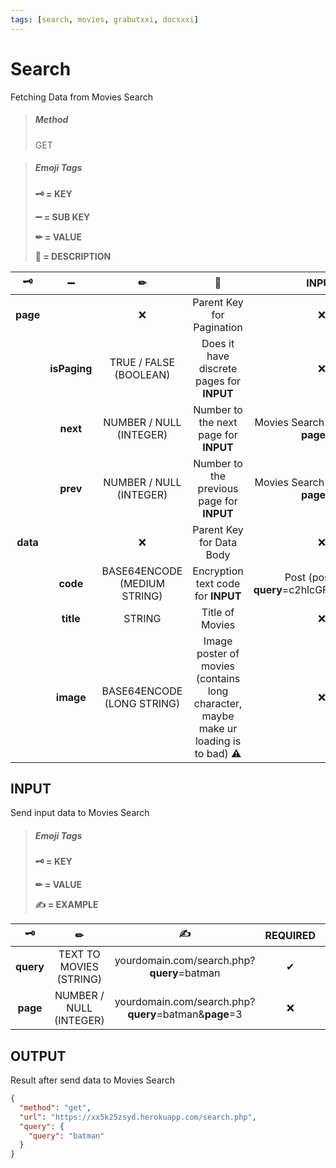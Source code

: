 ```yaml
---
tags: [search, movies, grabutxxi, docsxxi]
---
```


# Search

Fetching Data from Movies Search

<!-- theme: info -->

> ##### **Method**
>
> GET

<!-- theme: info -->

> ##### **Emoji Tags**
>
> **🗝 = KEY**
>
> **➖ = SUB KEY**
>
> **✏ = VALUE**
>
> **📝 = DESCRIPTION**

|    🗝    |       ➖      |               ✏              |                                          📝                                         |            INPUT            |
| :------: | :----------: | :--------------------------: | :---------------------------------------------------------------------------------: | :-------------------------: |
| **page** |              |               ❌              |                              Parent Key for Pagination                              |              ❌              |
|          | **isPaging** |    TRUE / FALSE (BOOLEAN)    |                      Does it have discrete pages for **INPUT**                      | ❌ |
|          |   **next**   |    NUMBER / NULL (INTEGER)   |                        Number to the next page for **INPUT**                        | Movies Search (search.php?**page**=4) |
|          |   **prev**   |    NUMBER / NULL (INTEGER)   |                      Number to the previous page for **INPUT**                      | Movies Search (search.php?**page**=3) |
| **data** |              |               ❌              |                               Parent Key for Data Body                              |              ❌              |
|          |   **code**   | BASE64ENCODE (MEDIUM STRING) |                          Encryption text code for **INPUT**                         |       Post (post.php?**query**=c2hlcGFyZC0yMDIw)       |
|          |   **title**  |            STRING            |                                   Title of Movies                                   |              ❌              |
|          |   **image**  |  BASE64ENCODE (LONG STRING)  | Image poster of movies (contains long character, maybe make ur loading is to bad) ⚠ |              ❌              |

## INPUT

Send input data to Movies Search

<!-- theme: info -->

> ##### **Emoji Tags**
>
> **🗝 = KEY**
>
> **✏ = VALUE**
>
> **✍ = EXAMPLE**

|     🗝    |                 ✏                 |                            ✍                           | REQUIRED | OPTIONAL |
| :-------: | :-------------------------------: | :----------------------------------------------------: | :------: | :------: |
| **query** | TEXT TO MOVIES (STRING) |       yourdomain.com/search.php?**query**=batman      |     ✔    |     ❌    |
|  **page** |      NUMBER / NULL (INTEGER)      | yourdomain.com/search.php?**query**=batman&**page**=3 |     ❌    |     ✔    |

## OUTPUT

Result after send data to Movies Search

```json http
{
  "method": "get",
  "url": "https://xx5k25zsyd.herokuapp.com/search.php",
  "query": {
    "query": "batman"
  }
}
```
